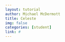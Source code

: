 ```yaml
---
layout: tutorial
author: Michael McDermott
title: Celeste
img: false
categories: [student]
link: #
---
```

